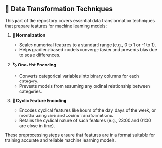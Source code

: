 ## 🔄 Data Transformation Techniques

This part of the repository covers essential data transformation techniques that prepare features for machine learning models:

1. **📏 Normalization**  
   - Scales numerical features to a standard range (e.g., 0 to 1 or -1 to 1).  
   - Helps gradient-based models converge faster and prevents bias due to scale differences.

2. **🏷️ One-Hot Encoding**  
   - Converts categorical variables into binary columns for each category.  
   - Prevents models from assuming any ordinal relationship between categories.

3. **🔁 Cyclic Feature Encoding**  
   - Encodes cyclical features like hours of the day, days of the week, or months using sine and cosine transformations.  
   - Retains the cyclical nature of such features (e.g., 23:00 and 01:00 are close in time).

These preprocessing steps ensure that features are in a format suitable for training accurate and reliable machine learning models.
